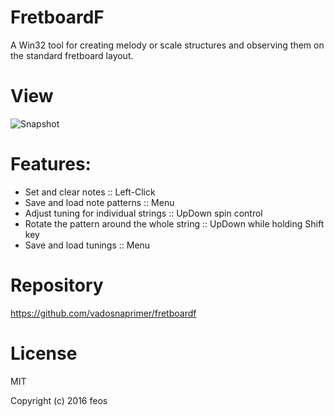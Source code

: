 # FretboardF
A Win32 tool for creating melody or scale structures and observing them on the standard fretboard layout.

# View
![Snapshot](http://i.imgur.com/hOHAIql.png)

# Features:
* Set and clear notes :: Left-Click
* Save and load note patterns :: Menu
* Adjust tuning for individual strings :: UpDown spin control
* Rotate the pattern around the whole string :: UpDown while holding Shift key
* Save and load tunings :: Menu

# Repository
https://github.com/vadosnaprimer/fretboardf

# License
MIT

Copyright (c) 2016 feos
